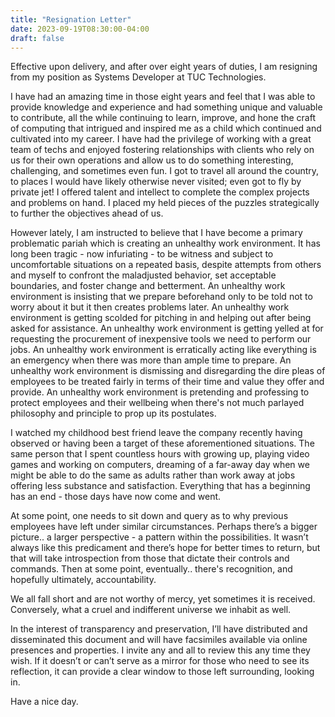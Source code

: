 ```yaml
---
title: "Resignation Letter"
date: 2023-09-19T08:30:00-04:00
draft: false
---
```


Effective upon delivery, and after over eight years of duties, I am resigning from my position as Systems Developer at TUC Technologies.

I have had an amazing time in those eight years and feel that I was able to provide knowledge and experience and had something unique and valuable to contribute, all the while continuing to learn, improve, and hone the craft of computing that intrigued and inspired me as a child which continued and cultivated into my career. I have had the privilege of working with a great team of techs and enjoyed fostering relationships with clients who rely on us for their own operations and allow us to do something interesting, challenging, and sometimes even fun. I got to travel all around the country, to places I would have likely otherwise never visited; even got to fly by private jet! I offered talent and intellect to complete the complex projects and problems on hand. I placed my held pieces of the puzzles strategically to further the objectives ahead of us.

However lately, I am instructed to believe that I have become a primary problematic pariah which is creating an unhealthy work environment. It has long been tragic - now infuriating - to be witness and subject to uncomfortable situations on a repeated basis, despite attempts from others and myself to confront the maladjusted behavior, set acceptable boundaries, and foster change and betterment. An unhealthy work environment is insisting that we prepare beforehand only to be told not to worry about it but it then creates problems later. An unhealthy work environment is getting scolded for pitching in and helping out after being asked for assistance. An unhealthy work environment is getting yelled at for requesting the procurement of inexpensive tools we need to perform our jobs. An unhealthy work environment is erratically acting like everything is an emergency when there was more than ample time to prepare. An unhealthy work environment is dismissing and disregarding the dire pleas of employees to be treated fairly in terms of their time and value they offer and provide. An unhealthy work environment is pretending and professing to protect employees and their wellbeing when there's not much parlayed philosophy and principle to prop up its postulates.

I watched my childhood best friend leave the company recently having observed or having been a target of these aforementioned situations. The same person that I spent countless hours with growing up, playing video games and working on computers, dreaming of a far-away day when we might be able to do the same as adults rather than work away at jobs offering less substance and satisfaction. Everything that has a beginning has an end - those days have now come and went.

At some point, one needs to sit down and query as to why previous employees have left under similar circumstances. Perhaps there’s a bigger picture.. a larger perspective - a pattern within the possibilities. It wasn’t always like this predicament and there’s hope for better times to return, but that will take introspection from those that dictate their controls and commands. Then at some point, eventually.. there's recognition, and hopefully ultimately, accountability.

We all fall short and are not worthy of mercy, yet sometimes it is received. Conversely, what a cruel and indifferent universe we inhabit as well.

In the interest of transparency and preservation, I’ll have distributed and disseminated this document and will have facsimiles available via online presences and properties. I invite any and all to review this any time they wish. If it doesn’t or can’t serve as a mirror for those who need to see its reflection, it can provide a clear window to those left surrounding, looking in.

Have a nice day.
